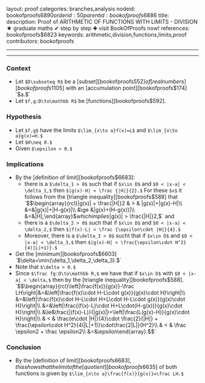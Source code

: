 layout: proof
categories: branches,analysis
nodeid: bookofproofs$6890
orderid: 50
parentid: bookofproofs$6886
title: 
description:  Proof of ARITHMETIC OF FUNCTIONS WITH LIMITS - DIVISION &#9733; graduate maths &#10004; step by step &#10010; visit BookOfProofs now!
references: bookofproofs$6823
keywords: arithmetic,division,functions,limits,proof
contributors: bookofproofs

---


---

### Context

* Let `$D\subseteq R$` be a [subset][bookofproofs$552] of [real numbers][bookofproofs$1105] with an [accumulation point][bookofproofs$174] `$a.$` 
* Let `$f,g:D\to\mathbb R$` be [functions][bookofproofs$592].
### Hypothesis

* Let `$f,g$` have the limits `$\lim_{x\to a}f(x)=L$` and `$\lim_{x\to a}g(x)=H.$` 
* Let `$H\neq 0.$`
* Given `$\epsilon > 0.$`

### Implications

* By the [definition of limit][bookofproofs$6683]:
   * there is a `$\delta_1 > 0$` such that if `$x\in D$` and `$0 < |x-a| < \delta_1,$` then `$|g(x)-H| < \frac {|H|}{2}.$` For these `$x$` it follows from the [triangle inequality][bookofproofs$588] that 
`$$\begin{array}{rcl}|g(x)| + \frac{|H|}2 & > & |g(x)|+|g(x)-H|\\
&=&|g(x)|+|H-g(x)|\\
&\ge &|g(x)+(H-g(x))|\\
&=&|H|,\end{array}$$` 
which implies `$|g(x)| > \frac{|H|}2,$` and 
   * there is a `$\delta_2 > 0$` such that if `$x\in D$` and `$0 < |x-a| < \delta_2,$` then `$|f(x)-L| < \frac {\epsilon\cdot |H|}{4}.$`
   * Moreover, there is a `$\delta_3 > 0$` sucht that if `$x\in D$` and `$0 < |x-a| < \delta_3,$` then `$|g(x)-H| < \frac{\epsilon\cdot H^2}{4(|L|+1)}.$` 
* Get the [minimum][bookofproofs$6603] `$\delta=\min(\delta_1,\delta_2,\delta_3).$`
* Note that `$\delta > 0.$`
* Since `$\frac fg:D\to\mathbb R,$` we have that if `$x\in D$` with `$0 < |x-a| < \delta,$` then by the [triangle inequality][bookofproofs$588].
`$$\begin{array}{rcl}\left|\frac{f(x)}{g(x)}-\frac LH\right|&=&\left|\frac{f(x)\cdot H-L\cdot g(x)}{g(x)\cdot H}\right|\\
&=&\left|\frac{f(x)\cdot H-L\cdot H+L\cdot H-L\cdot g(x)}{g(x)\cdot H}\right|\\
&=&\left|\frac{(f(x)-L)\cdot H+L\cdot(H-g(x))}{g(x)\cdot H}\right|\\
&\le&\frac{|(f(x)-L)}{|g(x)|}+\left|\frac{L(g(x)-H)}{g(x)\cdot H}\right|\\
& < & \frac{e\cdot |H|}{4}\cdot \frac{2}{|H|} + \frac{\epsilon\cdot H^2}{4(|L|+1)}\cdot\frac{2|L|}{H^2}\\
& < & \frac \epsilon2 + \frac \epsilon2\\
&=&\epsilon\end{array}.$$`


### Conclusion

* By the [definition of limit][bookofproofs$6683], this shows that the limit of the [quotient][bookofproofs$6635] of both functions is given by `$\lim_{x\to a}\frac{f(x)}{g(x)}=\frac LH.$`
